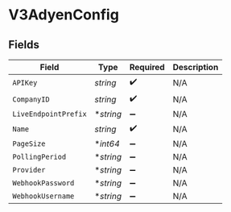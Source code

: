 # V3AdyenConfig


## Fields

| Field                | Type                 | Required             | Description          |
| -------------------- | -------------------- | -------------------- | -------------------- |
| `APIKey`             | *string*             | :heavy_check_mark:   | N/A                  |
| `CompanyID`          | *string*             | :heavy_check_mark:   | N/A                  |
| `LiveEndpointPrefix` | **string*            | :heavy_minus_sign:   | N/A                  |
| `Name`               | *string*             | :heavy_check_mark:   | N/A                  |
| `PageSize`           | **int64*             | :heavy_minus_sign:   | N/A                  |
| `PollingPeriod`      | **string*            | :heavy_minus_sign:   | N/A                  |
| `Provider`           | **string*            | :heavy_minus_sign:   | N/A                  |
| `WebhookPassword`    | **string*            | :heavy_minus_sign:   | N/A                  |
| `WebhookUsername`    | **string*            | :heavy_minus_sign:   | N/A                  |